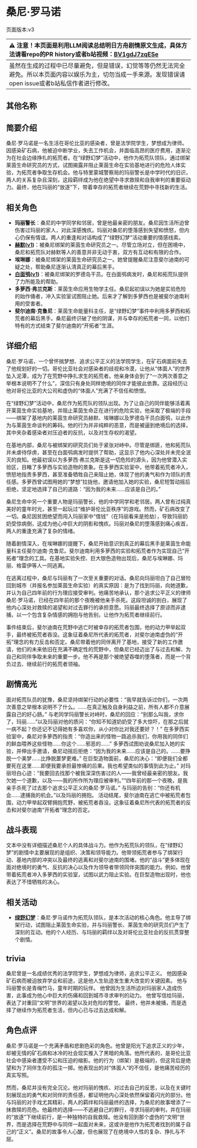 # 桑尼·罗马诺
页面版本:v3
 

| :warning: 注意！本页面是利用LLM阅读总结明日方舟剧情原文生成，具体方法请看repo的PR history或者b站视频：[BV1gdJ7zqESe](https://www.bilibili.com/video/BV1gdJ7zqESe/)         |
|:----------------------------|
| 虽然在生成的过程中已尽量避免，但是错误，幻觉等等仍然无法完全避免。所以本页面内容以娱乐为主，切勿当成一手来源。发现错误请open issue或者b站私信作者进行修改。|



## 其他名称

## 简要介绍
桑尼·罗马诺是一名生活在哥伦比亚的感染者，曾是法学院学生，梦想成为律师。因感染矿石病，他被迫中断学业，失去工作机会，并面临高昂的医疗费用，逐渐沦为在社会边缘挣扎的拓荒者。在“绿野幻梦”活动中，他作为拓荒队领队，通过绑架莱茵生命研究员的方式，试图揭露并阻止莱茵生命在实验基地进行的危险人体实验，为拓荒者争取生存机会。他与特里蒙城警察局的玛丽警长是中学时代的旧识，两人的关系复杂且深刻，这段羁绊成为他在绝望中寻求救赎和自我审判的重要驱动力。最终，他在玛丽的“放逐”下，带着幸存的拓荒者继续在荒野中寻找新的生活。
## 相关角色
-   **玛丽警长**：桑尼的中学同学和邻居，曾是他最亲密的朋友。桑尼因生活所迫曾伤害过玛丽的家人，对此深感愧疚。玛丽对桑尼的堕落感到失望和愤怒，但内心仍保有情谊。两人的重逢和对话构成了“绿野幻梦”活动重要的情感线索。
-   **[赫默](char_108_silent.md)([v1](../chars/char_108_silent.md))**：被桑尼绑架的莱茵生命研究员之一。尽管立场对立，但在困境中，桑尼和拓荒队对赫默等人的善意并非无动于衷，双方有互动和有限的合作。
-   **埃琳娜**：被桑尼绑架的莱茵生命研究员之一。她曾提醒桑尼注意斐尔迪南的可疑之处，帮助桑尼逐渐认清真正的幕后黑手。
-   **[白面鸮](char_128_plosis.md)([v1](../chars/char_128_plosis.md))**：被桑尼绑架的罗德岛干员。在白面鸮病发时，桑尼和拓荒队提供了力所能及的帮助。
-   **多萝西·弗兰克斯**：莱茵生命应用生物学主任。桑尼起初误以为她是实验危险的始作俑者，冲入实验室试图阻止她。后来才了解到多萝西也是被斐尔迪南利用的受害者。
-   **斐尔迪南·克鲁尼**：莱茵生命能量科主任，是“绿野幻梦”事件中利用多萝西和拓荒者的幕后黑手。桑尼最终识破了他的阴谋，并与幸存的拓荒者一同，以他们特有的方式结束了斐尔迪南的“开拓者”生涯。
## 详细介绍
桑尼·罗马诺，一个曾怀揣梦想、追求公平正义的法学院学生，在矿石病面前失去了他规划好的一切。哥伦比亚社会对感染者的歧视和冷漠，让他从“体面人”的世界坠入泥潭，成为了在荒野中挣扎求生的拓荒者。他亲身体会到了“一次两次善意之举根本说明不了什么”，深信只有身处同样绝境的同伴才能彼此依靠。这段经历让他对哥伦比亚的大公司和虚伪的“体面人”充满了不信任和愤恨。

在“绿野幻梦”活动中，桑尼作为拓荒队的领队出现。为了让自己的同伴能够活着离开莱茵生命实验基地，并阻止莱茵生命正在进行的危险实验，他采取了极端的手段——绑架了基地内的莱茵生命研究员赫默、埃琳娜以及罗德岛干员白面鸮，以此作为与莱茵生命谈判的筹码。他的行为并非纯粹的恶意，而是被逼到绝境后的选择，其中夹杂着感染者对压迫者的反抗，以及对生存权的渴望。

在基地内部，桑尼与被绑架的研究员们处于紧张对峙中。尽管是绑匪，他和拓荒队并未虐待俘虏，甚至在白面鸮病发时提供了帮助，这显示了他内心深处并未完全泯灭的良知。他最初误以为多萝西·弗兰克斯是这一切危险的源头，因为他曾潜入实验区，目睹了多萝西与实验造物的景象。在多萝西实验室中，他带着拓荒者冲入，愤怒地指责多萝西，甚至准备牺牲自己来阻止她，体现了他的勇气和作为领队的责任感。多萝西曾试图用她的“梦想”拉拢他，邀请他加入她的实验，桑尼短暂动摇后拒绝，坚定地选择了自己的道路：“因为我的未来……应该是自己的。”

桑尼生命中另一个重要人物是玛丽警长，他的中学同学和老邻居。两人曾有过纯真美好的童年时光，甚至一起玩过“维护哥伦比亚秩序”的游戏。然而，矿石病改变了一切。桑尼因贫困绝望而闯入玛丽家中“借钱”（在玛丽看来是抢劫），导致玛丽奶奶受惊病倒，这成为他心中巨大的阴影和愧疚。玛丽对桑尼的堕落感到痛心疾首，两人的重逢充满了复杂的情绪。

随着剧情深入，在埃琳娜的提醒下，桑尼开始意识到真正的幕后黑手是莱茵生命能量科主任斐尔迪南·克鲁尼。斐尔迪南利用多萝西的实验和拓荒者作为实现自己“开拓者”理念的工具。在基地实验失控、巨大银色造物出现后，桑尼与埃琳娜、玛丽、格雷伊等人一同逃离。

在逃离过程中，桑尼与玛丽有了一次至关重要的对话。桑尼向玛丽坦白了自己冒险回到城市（并报名参加莱茵生命实验）的真实原因：是为了找到玛丽，向她道歉，并认为自己四年前的行为理应接受审判。他痛苦地承认，那个追求公平正义的律师桑尼·罗马诺，已经在四年前的那个夜晚被他亲手杀死。这段坦诚的剖白，展现了他内心深处对救赎的渴望和对过去罪行的承担意愿。玛丽最终选择了原谅而非逮捕，以一个包含复杂情感的拥抱与他告别，让他作为拓荒者继续前行。

事件结束后，斐尔迪南在荒野中逃亡时被幸存的拓荒者包围，他的动力甲举起双手，最终被拓荒者吞没。这象征着桑尼所代表的拓荒者，对斐尔迪南虚伪的“开拓”理念的有力反击和否定。桑尼带着他的同伴离开了基地，接受了新的工作邀请，他们的未来依旧在充满不确定性的荒野中，但桑尼已经迈出了与过去和解、为自己和同伴争取未来的重要一步。他不再是那个被绝望吞噬的堕落者，而是一个背负过去、继续前行的拓荒者领袖。
## 剧情高光
面对拓荒队员的犹豫，桑尼坚持绑架行动的必要性：“我早就告诉过你们，一次两次善意之举根本说明不了什么。......在真正触及自身利益之前，所有人都不介意展露自己的好心肠。”
与老同学玛丽警长对峙时，桑尼的回应：“别那么叫我，求你了，玛丽......”以及玛丽对他的质问：“你知不知道奶奶受了多大惊吓，在那之后就一病不起？你还记不记得她有多喜欢你，从小对你比对我还要好？！”
在多萝西实验室中，桑尼对多萝西的指责：“你造出来的怪物一路追杀我们，你用我的同伴们的鲜血喂养这些怪物......你这个......邪恶的......”
多萝西试图劝说桑尼加入她的实验，并伸出手邀请，桑尼动摇后拒绝：“因为我的未来......应该是自己的。......要挣脱一个美梦......比挣脱噩梦更难。”
在巨型造物面前，桑尼的决心：“即便我们全都要死在这里......即便我要承担最惨痛的后果。我也希望类似的事情到此为止。”
对玛丽坦白心迹：“我要回去找那个被我深深伤害过的人——我曾经最亲密的朋友。我欠她一个道歉，以及——我的所作所为理应被审判。”“四年前的那一个夜晚，是我亲手杀死了过去那个追求公平正义的桑尼·罗马诺。”
与玛丽的告别：“你还有机会......逮捕我的机会。”以及玛丽的拥抱。
活动结尾，斐尔迪南在逃亡中被拓荒者包围，动力甲举起双臂拥抱荒野，被拓荒者吞没。这象征着桑尼所代表的拓荒者的反击和对斐尔迪南“开拓者”理念的否定。
## 战斗表现
文本中没有详细描述桑尼个人的具体战斗力。他作为拓荒队的领队，在“绿野幻梦”的剧情中主要展现的是组织、决策和领导能力。他带领拓荒者参与了绑架行动、基地内部的冲突以及最终的逃离和对斐尔迪南的围堵。他的“战斗”更多体现在面对绝境时的勇气、反抗的决心以及作为领导者带领同伴突围的能力。例如，他曾带着拓荒者冲入多萝西的实验室，试图以武力阻止实验。在巨型造物出现时，他也表达了不惜牺牲的决心。
## 相关活动
-   **[绿野幻梦](../stories/act19side.md)**：桑尼·罗马诺作为拓荒队领队，是本次活动的核心角色。他主导了绑架行动，试图阻止莱茵生命实验，并与玛丽警长、莱茵生命的研究员们产生了深刻的互动。他的个人经历、与玛丽的羁绊以及对哥伦比亚社会的反抗贯穿整个剧情。
## trivia
桑尼曾是一名成绩优秀的法学院学生，梦想成为律师，追求公平正义。
他因感染矿石病而被迫放弃学业和前途，这是他人生轨迹发生重大改变的关键因素。
他与玛丽警长是青梅竹马，童年时期的玩伴。
他曾因为生活所迫对玛丽家人造成伤害，此事成为他心中巨大的伤痛和回到城市寻求审判的动力。
他曾写信给玛丽，表达了对重回“文明”世界的渴望以及对危险的警觉。
最终，他并未被捕，而是选择了继续作为拓荒者生活，但内心已与过去达成和解。
## 角色点评
桑尼·罗马诺是一个充满矛盾和悲剧色彩的角色。他曾是阳光下追求正义的少年，却被无情的矿石病和冰冷的社会现实推入了黑暗的角落。他所代表的，是哥伦比亚社会中感染者遭受不公和压迫的缩影。他的行为（绑架）是极端的，但这背后是绝望和为了同伴生存的孤注一掷。他表现出的对“体面人”的不信任，是他痛苦经历的真实写照。

然而，桑尼并没有完全沉沦。他对玛丽的愧疚、对过去自己的反思，以及在关键时刻展现出的勇气和对同伴的责任感，都证明他内心深处依然保留着闪光的部分。他与玛丽的对手戏尤其精彩，两人的羁绊和玛丽最终的选择，为桑尼的故事增添了一抹救赎的亮色。他最终的选择——不逃避自己的罪行，寻求玛丽的审判，并在玛丽的“放逐”下继续前行，是一种独特的自我救赎。他没有回到那个虚伪的“文明”世界，而是选择在荒野中与同伴一起面对未来，这或许是他作为拓荒者找到的属于自己的“正义”。桑尼的故事令人心酸，但也展现了在绝境中人性的复杂、挣扎与不屈。